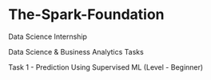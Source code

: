 # The-Spark-Foundation
Data Science Internship

Data Science & Business Analytics Tasks

Task 1 - Prediction Using Supervised ML (Level - Beginner)
